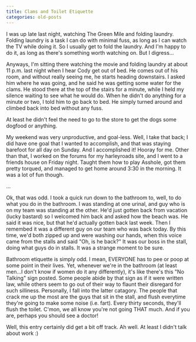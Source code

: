 ```yaml
---
title: Clams and Toilet Etiquette
categories: old-posts
---
```

I was up late last night, watching The Green Mile and folding laundry. Folding laundry is a task I can do with minimal fuss, as long as I can watch the TV while doing it. So I usually get to fold the laundry. And I'm happy to do it, as long as there's something worth watching on. But I digress...
<!--more-->
Anyways, I'm sitting there watching the movie and folding laundry at about 11 p.m. last night when I hear Cody get out of bed. He comes out of his room, and without really seeing me, he starts heading downstairs. I asked him where he was going, and he said he was getting some water for the clams. He stood there at the top of the stairs for a minute, while I held my silence waiting to see what he would do. When he didn't do anything for a minute or two, I told him to go back to bed. He simply turned around and climbed back into bed without any fuss.

At least he didn't feel the need to go to the store to get the dogs some dogfood or anything.

My weekend was very unproductive, and goal-less. Well, I take that back; I did have one goal that I wanted to accomplish, and that was staying barefoot for all day on Sunday. And I accomplished it! Hooray for me. Other than that, I worked on the forums for my harleyroads site, and I went to a friends house on Friday night. Taught them how to play Asshole, got them pretty torqued, and managed to get home around 3:30 in the morning. It was a lot of fun though.

...

Ok, that was odd. I took a quick run down to the bathroom to, well, to do what you do in the bathroom. I was standing at one urinal, and guy who is on my team was standing at the other. He'd just gotten back from vacation (lucky bastard) so I welcomed him back and asked how the beach was. He said it was nice, but that he'd actually gotten back last week. Then I remembed it was a different guy on our team who was back today. By this time, we'd both zipped up and were washing our hands, when this voice came from the stalls and said "Oh, is he back?" It was our boss in the stall, doing what guys do in stalls. It was a strange moment to be sure.

Bathroom etiquette is simply odd. I mean, EVERYONE has to pee or poop at some point in their lives. Yet, whenever we're in the bathroom (at least men...I don't know if women do it any differently), it's like there's this "No Talking" sign posted. Some people abide by that sign as if it were written law, while others seem to go out of their way to flaunt their disregard for such silliness. Personally, I fall into the latter catagory. The people that crack me up the most are the guys that sit in the stall, and flush everytime they're going to make some noise (i.e. fart). Every thirty seconds, they'll flush the toilet. C'mon, we all know you're not going THAT much. And if you are, perhaps you should see a doctor!

Well, this entry certainly did get a bit off track. Ah well. At least I didn't talk about work :)

